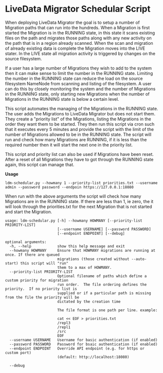# LiveData Migrator Schedular Script

When deploying LiveData Migrator the goal is to setup
a number of Migration paths that can run into the hundreds.
When a Migration is first started the Migration is in the
RUNNING state, in this state it scans existing files 
on the path and migrates those paths along with any 
new activity on the path that is in a region already
scanned. When the scan and migration of already existing
data is complete the Migration moves into the LIVE stater.
In the LIVE state all migration activity is triggered
by changes on the source filesystem.

If a user has a large number of Migrations they wish to
add to the system then it can make sense to limit
the number in the RUNNING state. Limiting the number in
the RUNNING state can reduce the load on the source 
filesystem NameNode from scanning and listing of the filesystem.
A user can do this by closely monitoring the system and
the number of Migrations in the RUNNING state, only starting
new Migrations when the number of Migrations in the RUNNING
state is below a certain level.

This script automates the managing of the Migrations
in the RUNNING state. The user adds the Migrations to
LiveData Migrator but does not start them. They create
a "priority list" of the Migrations, listing the Migrations
in the order they want them to be started. They then
run this script via cron such that it executes every 5
minutes and provide the script with the limit of the 
number of Migrations allowed to be in the RUNNING
state. The script will run and check how many Migrations
are RUNNING, if it is less than the required number
then it will start the next one in the priority list.

This script and priority list can also be used if Migrations
have been reset. After a reset of all Migrations they have to
got through the RUNNING state again, this script can manage
that.

**Usage**

```
ldm-schedular.py --howmany 1 --priority-list priorities.txt --username admin --password password --endpoin https://127.0.0.1:18080
```

When run with the above arguments the script will check how many Migrations
are in the RUNNING state. If there are less than 1, ie zero, the it will
look through the priorities.txt for the next Migration that is not started
and start the Migration.

```
usage: ldm-schedular.py [-h] --howmany HOWMANY [--priority-list PRIORITY-LIST]
                        [--username USERNAME] [--password PASSWORD]
                        [--endpoint ENDPOINT] [--debug]

optional arguments:
  -h, --help            show this help message and exit
  --howmany HOWMANY     Ensure that HOWMANY migrations are running at once. If there are queued
                        migrations (those created without --auto-start) this script will "run"
                        them to a max of HOWMANY.
  --priority-list PRIORITY-LIST
                        Optional filename of paths which define a custom priority for migration
                        run order.  The file ordering defines the priority.  If no priority list is
                        supplied or if a particular path is missing from the file the priority will be
                        dictated by the creation time
                        
                        The file format is one path per line. example:
                        
                        cat << EOF > priorities.txt
                        /repl3
                        /repl1
                        /src
                        EOF
  --username USERNAME   Username for basic authentication (if enabled)
  --password PASSWORD   Password for bsaic authentication (if enabled)
  --endpoint ENDPOINT   Override API endpoint (e.g. for https or custom port)
                        (default: http://localhost:18080)
                        
  --debug
```
